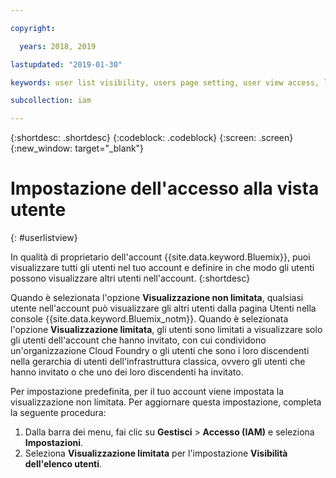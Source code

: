 ```yaml
---

copyright:

  years: 2018, 2019

lastupdated: "2019-01-30"

keywords: user list visibility, users page setting, user view access, limit access to users list, user list access

subcollection: iam

---
```


{:shortdesc: .shortdesc}
{:codeblock: .codeblock}
{:screen: .screen}
{:new_window: target="_blank"}

# Impostazione dell'accesso alla vista utente
{: #userlistview}

In qualità di proprietario dell'account {{site.data.keyword.Bluemix}}, puoi visualizzare tutti gli utenti nel tuo account e definire in che modo gli utenti possono visualizzare altri utenti nell'account.
{:shortdesc}

Quando è selezionata l'opzione **Visualizzazione non limitata**, qualsiasi utente nell'account può visualizzare gli altri utenti dalla pagina Utenti nella console {{site.data.keyword.Bluemix_notm}}. Quando è selezionata l'opzione **Visualizzazione limitata**, gli utenti sono limitati a visualizzare solo gli utenti dell'account che hanno invitato, con cui condividono un'organizzazione Cloud Foundry o gli utenti che sono i loro discendenti nella gerarchia di utenti dell'infrastruttura classica, ovvero gli utenti che hanno invitato o che uno dei loro discendenti ha invitato.

Per impostazione predefinita, per il tuo account viene impostata la visualizzazione non limitata. Per aggiornare questa impostazione, completa la seguente procedura:

1. Dalla barra dei menu, fai clic su **Gestisci** &gt; **Accesso (IAM)** e seleziona **Impostazioni**.
2. Seleziona **Visualizzazione limitata** per l'impostazione **Visibilità dell'elenco utenti**.
